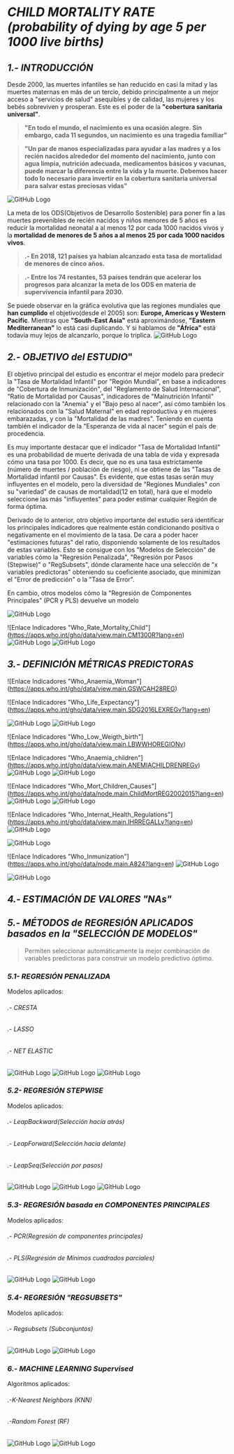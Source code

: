 # __*CHILD MORTALITY RATE (probability of dying by age 5 per 1000 live births)*__
## __*1.- INTRODUCCIÓN*__
Desde 2000, las muertes infantiles se han reducido en casi la mitad y las muertes maternas en más de un tercio, debido principalmente a un mejor acceso a "servicios de salud" asequibles y de calidad, las mujeres y los bebés sobreviven y prosperan. Este es el poder de la **"cobertura sanitaria universal"**.

>__**"En todo el mundo, el nacimiento es una ocasión alegre. Sin embargo, cada 11 segundos, un nacimiento es una tragedia familiar"**__

>__**"Un par de manos especializadas para ayudar a las madres y a los recién nacidos alrededor del momento del nacimiento, junto con agua limpia, nutrición adecuada, medicamentos básicos y vacunas, puede marcar la diferencia entre la vida y la muerte. Debemos hacer todo lo necesario para invertir en la cobertura sanitaria universal para salvar estas preciosas vidas"**__

![GitHub Logo](https://github.com/MaripiPerea/TFM_KSchool/blob/master/Foto_Presentaci%C3%B3n.png?raw=true)

La meta de los ODS(Objetivos de Desarrollo Sostenible) para poner fin a las muertes prevenibles de recién nacidos y niños menores de 5 años es reducir la mortalidad neonatal a al menos 12 por cada 1000 nacidos vivos y la __**mortalidad de menores de 5 años a al menos 25 por cada 1000 nacidos vivos**__. 

>__**.- En 2018, 121 países ya habían alcanzado esta tasa de mortalidad de menores de cinco años.**__ 

>__**.- Entre los 74 restantes, 53 países tendrán que acelerar los progresos para alcanzar la meta de los ODS en materia de supervivencia infantil para 2030.**__

Se puede observar en la gráfica evolutiva que las regiones mundiales que **han cumplido** el objetivo(desde el 2005) son: __**Europe, Americas y Western Pacific**__. 
Mientras que __**"South-East Asia"**__ está aproximándose, **"Eastern Mediterranean"** lo está casi duplicando. Y si hablamos de __**"África"**__ está todavía muy lejos de alcanzarlo, porque lo triplica.
![GitHub Logo](https://github.com/MaripiPerea/TFM_KSchool/blob/master/Diapo15_Graficas_Rate_Mort_Child.png?raw=true)

## __*2.- OBJETIVO del ESTUDIO*__"
El objetivo principal del estudio es encontrar el mejor modelo para predecir la "Tasa de Mortalidad Infantil" por "Región Mundial", en base a indicadores de "Cobertura de Inmunización", del "Reglamento de Salud Internacional", "Ratio de Mortalidad por Causas", indicadores de "Malnutrición Infantil" relacionado con la "Anemia" y el "Bajo peso al nacer", así cómo también los relacionados con la "Salud Maternal" en edad reproductiva y en mujeres embarazadas, y con la "Mortalidad de las madres". Teniendo en cuenta también el indicador de la "Esperanza de vida al nacer" según el país de procedencia.

Es muy importante destacar que el indicador "Tasa de Mortalidad Infantil" es una probabilidad de muerte derivada de una tabla de vida y expresada cómo una tasa por 1000. Es decir, que no es una tasa estrictamente (número de muertes / población de riesgo), ni se obtiene de las "Tasas de Mortalidad infantil por Causas". Es evidente, que estas tasas serán muy influyentes en el modelo, pero la diversidad de "Regiones Mundiales" con su "variedad" de causas de mortalidad(12 en total), hará que el modelo seleccione las más "influyentes" para poder estimar cualquier Región de forma óptima.

Derivado de lo anterior, otro objetivo importante del estudio será identificar los principales indicadores que realmente están condicionando positiva o negativamente en el movimiento de la tasa. De cara a poder hacer "estimaciones futuras" del ratio, disponiendo solamente de los resultados de estas variables. Esto se consigue con los "Modelos de Selección" de variables cómo la "Regresión Penalizada", "Regresión por Pasos (Stepwise)" o "RegSubsets", dónde claramente hace una selección de "x variables predictoras" obteniendo su coeficiente asociado, que minimizan el "Error de predicción" o la "Tasa de Error".

En cambio, otros modelos cómo la "Regresión de Componentes Principales" (PCR y PLS) devuelve un modelo

![GitHub Logo](https://github.com/MaripiPerea/TFM_KSchool/blob/master/Diapo1_Diagrama_M%C3%A9tricas.png?raw=true)

![Enlace Indicadores "Who_Rate_Mortality_Child"] (https://apps.who.int/gho/data/view.main.CM1300R?lang=en)
![GitHub Logo](https://github.com/MaripiPerea/TFM_KSchool/blob/master/Diapo3_Def_M%C3%A9trica_Child_Mortality.png?raw=true)
![GitHub Logo](https://github.com/MaripiPerea/TFM_KSchool/blob/master/Diapo15_Graficas_Rate_Mort_Child_2010-2017.png?raw=true)

## __*3.- DEFINICIÓN MÉTRICAS PREDICTORAS*__

![Enlace Indicadores "Who_Anaemia_Woman"] (https://apps.who.int/gho/data/view.main.GSWCAH28REG)

![Enlace Indicadores "Who_Life_Expectancy"] (https://apps.who.int/gho/data/view.main.SDG2016LEXREGv?lang=en)

![GitHub Logo](https://github.com/MaripiPerea/TFM_KSchool/blob/master/Diapo7_Def_M%C3%A9trics_Women_Health_%20Life_Expectancy.png?raw=true)
![GitHub Logo](https://github.com/MaripiPerea/TFM_KSchool/blob/master/Diapo12_Graficas_Life_Expectancy.png?raw=true)

![Enlace Indicadores "Who_Low_Weigth_birth"] (https://apps.who.int/gho/data/view.main.LBWWHOREGIONv)

![Enlace Indicadores "Who_Anaemia_children"] (https://apps.who.int/gho/data/view.main.ANEMIACHILDRENREGv)
![GitHub Logo](https://github.com/MaripiPerea/TFM_KSchool/blob/master/Diapo6_Def_M%C3%A9trics_Child_Malnutrition.png?raw=true)
![GitHub Logo](https://github.com/MaripiPerea/TFM_KSchool/blob/master/Diapo11_Graficas_Malnutrition_Maternal.png?raw=true)

![Enlace Indicadores "Who_Mort_Children_Causes"] (https://apps.who.int/gho/data/node.main.ChildMortREG2002015?lang=en)
![GitHub Logo](https://github.com/MaripiPerea/TFM_KSchool/blob/master/Diapo6_Def_M%C3%A9trics_Causes_Child_Death.png?raw=true)
![GitHub Logo](https://github.com/MaripiPerea/TFM_KSchool/blob/master/Diapo9_Graficas_Causes.png?raw=true)

![Enlace Indicadores "Who_Internat_Health_Regulations"] (https://apps.who.int/gho/data/view.main.IHRREGALLv?lang=en)
![GitHub Logo](https://github.com/MaripiPerea/TFM_KSchool/blob/master/Diapo5_Def_M%C3%A9trics_Internat_Health_Regulations.png?raw=true)

![GitHub Logo](https://github.com/MaripiPerea/TFM_KSchool/blob/master/Diapo10_Graficas_Regulations.png?raw=true)

![Enlace Indicadores "Who_Inmunization"] (https://apps.who.int/gho/data/node.main.A824?lang=en)
![GitHub Logo](https://github.com/MaripiPerea/TFM_KSchool/blob/master/Diapo4_Def_M%C3%A9trics_Immunization.png?raw=true)

![GitHub Logo](https://github.com/MaripiPerea/TFM_KSchool/blob/master/Diapo8_Graficas_Inm.png?raw=true)

## __*4.- ESTIMACIÓN DE VALORES "NAs"*__

## __*5.- MÉTODOS de REGRESIÓN APLICADOS basados en la "SELECCIÓN DE MODELOS"*__
> Permiten seleccionar automáticamente la mejor combinación de variables predictoras para construir un modelo predictivo óptimo.

### __*5.1- REGRESIÓN PENALIZADA*__
Modelos aplicados:
###### .- CRESTA
###### .- LASSO
###### .- NET ELASTIC
![GitHub Logo](https://github.com/MaripiPerea/TFM_KSchool/blob/master/Diapo1_Encabezado.png?raw=true)
![GitHub Logo](https://github.com/MaripiPerea/TFM_KSchool/blob/master/Diapo1_Analisis_Reg_Penalizada1.png?raw=true)
![GitHub Logo](https://github.com/MaripiPerea/TFM_KSchool/blob/master/Diapo1_Analisis_Reg_Penalizada2.png?raw=true)

### __*5.2- REGRESIÓN STEPWISE*__
Modelos aplicados:
###### .- LeapBackward(Selección hacia atrás)
###### .- LeapForward(Selección hacia delante)
###### .- LeapSeq(Selección por pasos)
![GitHub Logo](https://github.com/MaripiPerea/TFM_KSchool/blob/master/Diapo2_Encabezado.png?raw=true)
![GitHub Logo](https://github.com/MaripiPerea/TFM_KSchool/blob/master/Diapo2_Analisis_Reg_STEPWISE1.png?raw=true)
![GitHub Logo](https://github.com/MaripiPerea/TFM_KSchool/blob/master/Diapo2_Analisis_Reg_STEPWISE2.png?raw=true)

### __*5.3- REGRESIÓN basada en COMPONENTES PRINCIPALES*__
Modelos aplicados:
###### .- PCR(Regresión de componentes principales)
###### .- PLS(Regresión de Mínimos cuadrados parciales)

![GitHub Logo](https://github.com/MaripiPerea/TFM_KSchool/blob/master/Diapo4_Analisis_PCR.png?raw=true)
![GitHub Logo](https://github.com/MaripiPerea/TFM_KSchool/blob/master/Diapo4_Analisis_PLS.png?raw=true)

### __*5.4- REGRESIÓN "REGSUBSETS"*__
Modelos aplicados:
###### .- Regsubsets (Subconjuntos)
![GitHub Logo](https://github.com/MaripiPerea/TFM_KSchool/blob/master/Diapo3_Analisis_REGSUBSETS1.png?raw=true)
![GitHub Logo](https://github.com/MaripiPerea/TFM_KSchool/blob/master/Diapo3_Analisis_REGSUBSETS2.png?raw=true)


### __*6.- MACHINE LEARNING Supervised*__
Algoritmos aplicados:
###### .-K-Nearest Neighbors (KNN)
###### .-Random Forest (RF)
![GitHub Logo](https://github.com/MaripiPerea/TFM_KSchool/blob/master/Diapo5_Analisis_KNN.png?raw=true)
![GitHub Logo](https://github.com/MaripiPerea/TFM_KSchool/blob/master/Diapo5_Analisis_Ramdom_Forest.png?raw=true)

